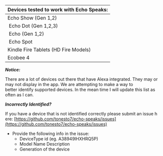 | **Devices tested to work with Echo Speaks:** |
|:---------------------------------------------|
| Echo Show (Gen 1,2)                          |
|  Echo Dot (Gen 1,2,3)                        |
|  Echo (Gen 1,2)                              |
|  Echo Spot                                   |
| Kindle Fire Tablets (HD Fire Models)         |
| Ecobee 4                                     |

***Notice:*** 

There are a lot of devices out there that have Alexa integrated. They may or may not display in the app. We are attempting to make a way to better identify supported devices. In the mean time I will update this list as often as I can.

***Incorrectly Identified?*** 

If you have a device that is not identified correctly please submit an issue here: [https://github.com/tonesto7/echo-speaks/issues](https://github.com/tonesto7/echo-speaks/issues)
 * Provide the following info in the issue:
   * DeviceType id (eg. A38949IHXHRQ5P)
   * Model Name Description
   * Generation of the device

